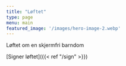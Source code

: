 ```yaml
---
title: "Løftet"
type: page
menu: main
featured_image: '/images/hero-image-2.webp'
---
```

Løftet om en skjermfri barndom

[Signer løftet]({{< ref "/sign" >}})